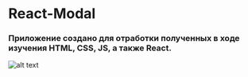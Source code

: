# React-Modal

### Приложение создано для отработки полученных в ходе изучения HTML, CSS, JS, а также React.

![alt text](./public/React_Modal.gif)
